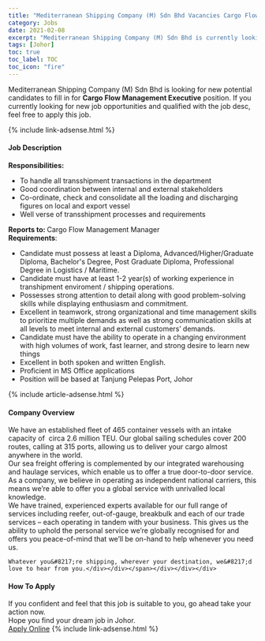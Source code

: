 ```yaml
---
title: "Mediterranean Shipping Company (M) Sdn Bhd Vacancies Cargo Flow Management Executive" 
category: Jobs 
date: 2021-02-08 
excerpt: "Mediterranean Shipping Company (M) Sdn Bhd is currently looking for suitable person to fill in the Cargo Flow Management Executive which based in Johor" 
tags: [Johor] 
toc: true 
toc_label: TOC 
toc_icon: "fire" 
--- 
```


<p>Mediterranean Shipping Company (M) Sdn Bhd is looking for new potential candidates to fill in for <b>Cargo Flow Management Executive</b> position. If you currently looking for new job opportunities and qualified with the job desc, feel free to apply this job.
</p>{% include link-adsense.html %} 
<div><div><h4>Job Description</h4></div><div><div><span><div><div><strong>Responsibilities:</strong></div><ul><li><div>To handle all transshipment transactions in the department&#160;</div></li><li><div>Good coordination between internal and external stakeholders</div></li><li><div>Co-ordinate, check and consolidate all the loading and discharging figures on local and export vessel</div></li><li><div>Well verse of transshipment processes and requirements</div></li></ul><div><strong>Reports to: </strong>Cargo Flow Management Manager</div><div><strong>Requirements</strong>:</div><ul><li>Candidate must possess at least a Diploma, Advanced/Higher/Graduate Diploma, Bachelor's Degree, Post Graduate Diploma, Professional Degree in Logistics / Maritime.</li><li>Candidate must have at least 1-2 year(s) of working experience in transhipment enviroment / shipping operations.</li><li>Possesses strong attention to detail along with good problem-solving skills while displaying enthusiasm and commitment.</li><li>Excellent in teamwork, strong organizational and time management skills to prioritize multiple demands as well as strong communication skills at all levels to meet internal and external customers&#8217; demands.</li><li>Candidate must have the ability to operate in a changing environment with high volumes of work, fast learner, and strong desire to learn new things</li><li>Excellent in both spoken and written English.</li><li>Proficient in MS Office applications</li><li>Position will be based at Tanjung Pelepas Port, Johor</li></ul></div></span></div></div></div> 
{% include article-adsense.html %} 
<div><div><h4>Company Overview</h4></div><div><div><span><div><div>
<div>
		We have an established fleet of 465 container vessels with an intake capacity of&#160; circa 2.6 million TEU. Our global sailing schedules cover 200 routes, calling at 315 ports, allowing us to deliver your cargo almost anywhere in the world.</div>
<div>
		Our sea freight offering is complemented by our integrated warehousing and haulage services, which enable us to offer a true door-to-door service.</div>
<div>
		As a company, we believe in operating as independent national carriers, this means we&#8217;re able to offer you a global service with unrivalled local knowledge.</div>
<div>
		We have trained, experienced experts available for our full range of services including reefer, out-of-gauge, breakbulk and each of our trade services &#8211; each operating in tandem with your business. This gives us the ability to uphold the personal service we&#8217;re globally recognised for and offers you peace-of-mind that we&#8217;ll be on-hand to help whenever you need us.</div>
	
	Whatever you&#8217;re shipping, wherever your destination, we&#8217;d love to hear from you.</div></div></span></div></div></div> 
#### How To Apply 
If you confident and feel that this job is suitable to you, go ahead take your action now. <br/> 
Hope you find your dream job in Johor. <br/> 
<a href="https://www.jobstreet.com.my/en/job/cargo-flow-management-executive-4477879?jobId=jobstreet-my-job-4477879&" class="btn btn--info" target="_blank" rel="nofollow noopenner">Apply Online</a> 
{% include link-adsense.html %} 